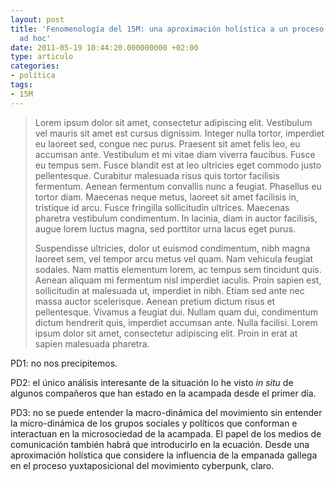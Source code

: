 ```yaml
---
layout: post
title: 'Fenomenología del 15M: una aproximación holística a un proceso yuxtaposicional
  ad hoc'
date: 2011-05-19 10:44:20.000000000 +02:00
type: articulo
categories:
- política
tags:
- 15M
---
```

<blockquote>Lorem ipsum dolor sit amet, consectetur adipiscing elit. Vestibulum vel mauris sit amet est cursus dignissim. Integer nulla tortor, imperdiet eu laoreet sed, congue nec purus. Praesent sit amet felis leo, eu accumsan ante. Vestibulum et mi vitae diam viverra faucibus. Fusce eu tempus sem. Fusce blandit est at leo ultricies eget commodo justo pellentesque. Curabitur malesuada risus quis tortor facilisis fermentum. Aenean fermentum convallis nunc a feugiat. Phasellus eu tortor diam. Maecenas neque metus, laoreet sit amet facilisis in, tristique id arcu. Fusce fringilla sollicitudin ultrices. Maecenas pharetra vestibulum condimentum. In lacinia, diam in auctor facilisis, augue lorem luctus magna, sed porttitor urna lacus eget purus.</p>
<p>Suspendisse ultricies, dolor ut euismod condimentum, nibh magna laoreet sem, vel tempor arcu metus vel quam. Nam vehicula feugiat sodales. Nam mattis elementum lorem, ac tempus sem tincidunt quis. Aenean aliquam mi fermentum nisl imperdiet iaculis. Proin sapien est, sollicitudin at malesuada ut, imperdiet in nibh. Etiam sed ante nec massa auctor scelerisque. Aenean pretium dictum risus et pellentesque. Vivamus a feugiat dui. Nullam quam dui, condimentum dictum hendrerit quis, imperdiet accumsan ante. Nulla facilisi. Lorem ipsum dolor sit amet, consectetur adipiscing elit. Proin in erat at sapien malesuada pharetra.</p></blockquote>
<p>PD1: no nos precipitemos.</p>
<p>PD2: el único análisis interesante de la situación lo he visto <em>in situ</em> de algunos compañeros que han estado en la acampada desde el primer día.</p>
<p>PD3: no se puede entender la macro-dinámica del movimiento sin entender la micro-dinámica de los grupos sociales y políticos que conforman e interactuan en la microsociedad de la acampada. El papel de los medios de comunicación también habrá que introducirlo en la ecuación. Desde una aproximación holística que considere la influencia de la empanada gallega en el proceso yuxtaposicional del movimiento cyberpunk, claro.</p>
